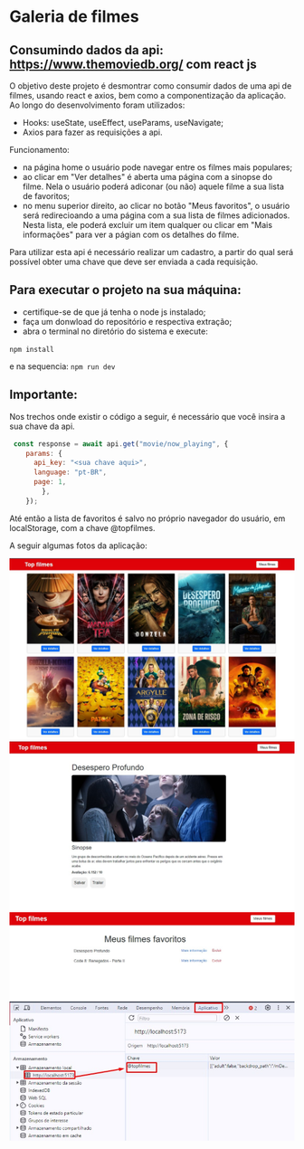 # Galeria de filmes

## Consumindo dados da api: https://www.themoviedb.org/ com react js

O objetivo deste projeto é desmontrar como consumir dados de uma api de filmes, usando react e axios, bem como a componentização da aplicação. Ao longo do desenvolvimento foram utilizados:

* Hooks: useState, useEffect, useParams, useNavigate;
* Axios para fazer as requisições a api.


Funcionamento: 
* na página home o usuário pode navegar entre os filmes mais populares;
* ao clicar em "Ver detalhes" é aberta uma página com a sinopse do filme. Nela o usuário poderá adiconar (ou não) aquele filme a sua lista de favoritos;
* no menu superior direito, ao clicar no botão "Meus favoritos", o usuário será redirecioando a uma página com a sua lista de filmes adicionados. Nesta lista, ele poderá excluir um item qualquer ou clicar em "Mais informações" para ver a págian com os detalhes do filme.

Para utilizar esta api é necessário realizar um cadastro, a partir do qual será possível obter uma chave que deve ser enviada a cada requisição.


## Para executar o projeto na sua máquina:

* certifique-se de que já tenha o node js instalado;
* faça um donwload do repositório e respectiva extração;
* abra o terminal no diretório do sistema e execute:

```npm install``` 

e na sequencia: ```npm run dev```

## Importante:

Nos trechos onde existir o código a seguir, é necessário que você insira a sua chave da api.

```javascript
 const response = await api.get("movie/now_playing", {
    params: {
      api_key: "<sua chave aqui>",
      language: "pt-BR",
      page: 1,
        },
    });
```

Até então a lista de favoritos é salvo no próprio navegador do usuário, em localStorage, com a chave @topfilmes.

A seguir algumas fotos da aplicação:

![Página home](/src/assets/img/home.jpg)
![Página home](/src/assets/img/detalhes.jpg)
![Página home](/src/assets/img/info.jpg)
![Página home](/src/assets/img/localstorage.jpg)
